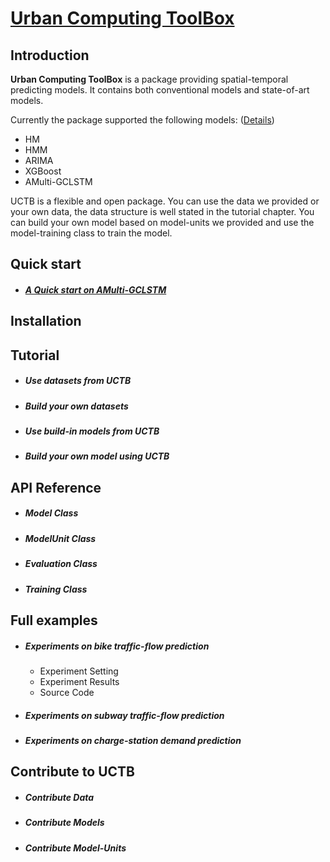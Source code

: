 # [Urban Computing ToolBox](https://github.com/Di-Chai/UCTB)

## Introduction

**Urban Computing ToolBox** is a package providing spatial-temporal predicting models. It contains both conventional models and state-of-art models. 

Currently the package supported the following models: ([Details](./static/current_supported_models.html))

- HM
- HMM
- ARIMA
- XGBoost
- AMulti-GCLSTM

UCTB is a flexible and open package. You can use the data we provided or your own data, the data structure is well stated in the tutorial chapter. You can build your own model based on model-units we provided and use the model-training class to train the model.

## Quick start

- ##### [A Quick start on AMulti-GCLSTM](./static/quick_start.html)


## Installation

## Tutorial

- ##### Use datasets from UCTB

- ##### Build your own datasets

- ##### Use build-in models from UCTB


- ##### Build your own model using UCTB


## API Reference

- ##### Model Class


- ##### ModelUnit Class


- ##### Evaluation Class


- ##### Training Class


## Full examples

- ##### Experiments on bike traffic-flow prediction

  - Experiment Setting
  - Experiment Results
  - Source Code
- ##### Experiments on subway traffic-flow prediction
- ##### Experiments on charge-station demand prediction

## Contribute to UCTB

- ##### Contribute Data
- ##### Contribute Models
- ##### Contribute Model-Units
